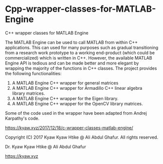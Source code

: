 # Cpp-wrapper-classes-for-MATLAB-Engine
C++ wrapper classes for MATLAB Engine

The MATLAB Engine can be used to call MATLAB from within C++ applications. This can used for many purposes such as gradual transitioning from a research work prototype to a working end-product (which could be commercialized) which is written in C++. However, the available MATLAB Engine API is tedious and can be made better and more elegant by wrapping the majority of the functions in C++ classes. The project provides the following functionalities:

1. A MATLAB Engine C++ wrapper for general matrices
1. A MATLAB Engine C++ wrapper for Armadillo C++ linear algebra library matrices.
1. A MATLAB Engine C++ wrapper for the Eigen library.
1. A MATLAB Engine C++ wrapper for the OpenCV library matrices.

Some of the code used in the wrapper have been adapted from Andrej Karpathy's code. 

https://kyaw.xyz/2017/12/18/c-wrapper-classes-matlab-engine/

Copyright (C) 2017 Kyaw Kyaw Htike @ Ali Abdul Ghafur. All rights reserved.



Dr. Kyaw Kyaw Htike @ Ali Abdul Ghafur



https://kyaw.xyz
